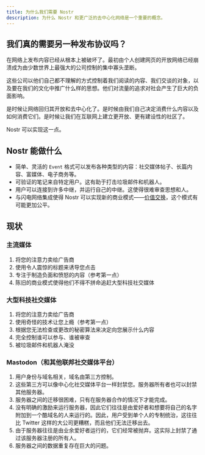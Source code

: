 ```yaml
---
title: 为什么我们需要 Nostr
description: 为什么 Nostr 和更广泛的去中心化网络是一个重要的概念。
---
```


## 我们真的需要另一种发布协议吗？

在网络上发布内容已经从根本上被破坏了。最初由个人创建网页的开放网络已经崩溃成为由少数世界上最强大的公司控制的集中寡头垄断。

这些公司以他们自己都不理解的方式控制着我们阅读的内容、我们交谈的对象，以及要在我们的文化中推广什么样的思想。他们对流量的追求对社会产生了巨大的负面影响。

是时候让网络回归其开放和去中心化了。是时候由我们自己决定消费什么内容以及如何消费它们。是时候让我们在互联网上建立更开放、更有建设性的社区了。

Nostr 可以实现这一点。

## Nostr 能做什么

-  简单、灵活的 `Event` 格式可以发布各种类型的内容：社交媒体帖子、长篇内容、富媒体、电子商务等。
-  可验证的笔记来自特定用户。这有助于打击垃圾邮件和机器人。
-  用户可以连接到许多中继，并运行自己的中继。这使得很难审查思想和人。
-  与闪电网络集成使得 Nostr 可以实现新的商业模式——[价值交换](https://value4value.info/)，这个模式有可能更加公平。

## 现状

### 主流媒体

1. 将您的注意力卖给广告商
2. 使用令人震惊的标题来诱导您点击
3. 专注于制造负面和愤怒的内容（参考第一点）
4. 陈旧的商业模式使得他们不得不拼命追赶大型科技社交媒体

### 大型科技社交媒体

1. 将您的注意力卖给广告商
2. 使用奇怪的技术让您上瘾（参考第一点）
3. 根据您无法检查或更改的秘密算法来决定向您展示什么内容
4. 完全控制谁可以参与、谁被审查
5. 被垃圾邮件和机器人淹没

### Mastodon（和其他联邦社交媒体平台）

1. 用户身份与域名相关，域名由第三方控制。
2. 这些第三方可以像中心化社交媒体平台一样封禁您。服务器所有者也可以封禁其他服务器。
3. 服务器之间的迁移很困难，只有在服务器合作的情况下才能完成。
4. 没有明确的激励来运行服务器，因此它们往往是由爱好者和想要将自己的名字附加到一个酷域名的人来运行的。因此，用户受到单个人的专制统治，这往往比 Twitter 这样的大公司更糟糕，而且他们无法迁移出去。
5. 由于服务器往往是由业余爱好者运行的，它们经常被抛弃。这实际上封禁了通过该服务器注册的所有人。
6. 服务器之间的数据重复存在巨大的问题。